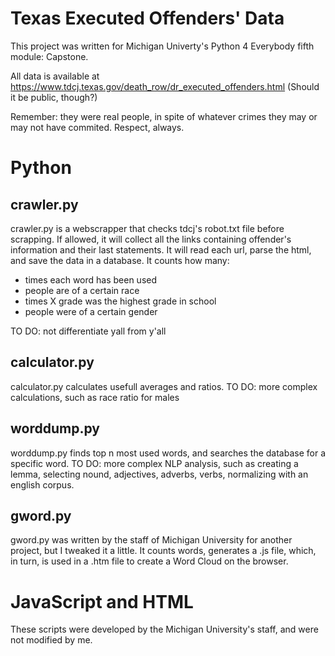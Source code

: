 # Texas Executed Offenders' Data
This project was written for Michigan Univerty's
Python 4 Everybody fifth module: Capstone.

All data is available at https://www.tdcj.texas.gov/death_row/dr_executed_offenders.html
(Should it be public, though?)

Remember: they were real people, 
in spite of whatever crimes they may
or may not have commited. Respect, always.

# Python

## crawler.py
crawler.py is a webscrapper that checks
tdcj's robot.txt file before scrapping.
If allowed, it will collect all the links
containing offender's information and 
their last statements.
It will read each url, parse the html,
and save the data in a database. 
It counts how many:
- times each word has been used
- people are of a certain race
- times X grade was the highest grade in school
- people were of a certain gender

TO DO: not differentiate yall from y'all

## calculator.py
calculator.py calculates usefull 
averages and ratios.
TO DO: more complex calculations, 
such as race ratio for males

## worddump.py
worddump.py finds top n most used
words, and searches the database for
a specific word.
TO DO: more complex NLP analysis, 
such as creating a lemma, selecting
nound, adjectives, adverbs, verbs,
normalizing with an english corpus.

## gword.py
gword.py was written by the staff of
Michigan University for another project,
but I tweaked it a little.
It counts words, generates a .js file,
which, in turn, is used in a .htm file 
to create a Word Cloud on the browser.

# JavaScript and HTML
These scripts were developed by the 
Michigan University's staff, and were not
modified by me.
